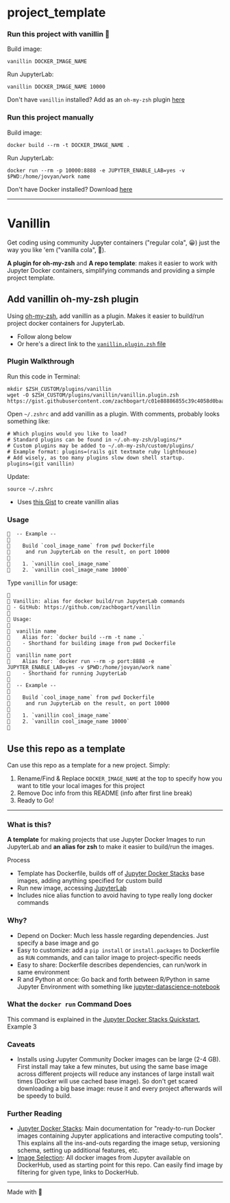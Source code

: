 # project_template

### Run this project with vanillin 🍦

Build image:
```
vanillin DOCKER_IMAGE_NAME
```

Run JupyterLab:
```
vanillin DOCKER_IMAGE_NAME 10000
```

Don't have `vanillin` installed? Add as an `oh-my-zsh` plugin [here](https://github.com/zachbogart/vanillin#vanillin)

### Run this project manually

Build image:
```
docker build --rm -t DOCKER_IMAGE_NAME .
```

Run JupyterLab:
```
docker run --rm -p 10000:8888 -e JUPYTER_ENABLE_LAB=yes -v $PWD:/home/jovyan/work name
```

Don't have Docker installed? Download [here](https://docs.docker.com/get-docker/)

***

# Vanillin

Get coding using community Jupyter containers ("regular cola", 😀) just the way you like 'em ("vanilla cola", 🤩).

**A plugin for oh-my-zsh** and **A repo template**: makes it easier to work with Jupyter Docker containers, simplifying commands and providing a simple project template.

## Add vanillin oh-my-zsh plugin

Using [oh-my-zsh](https://ohmyz.sh/), add vanillin as a plugin. Makes it easier to build/run project docker containers for JupyterLab.

- Follow along below
- Or here's a direct link to the [`vanillin.plugin.zsh` file](https://gist.githubusercontent.com/zachbogart/c01e88886855c39c4058d0baa43ec9ec)

### Plugin Walkthrough

Run this code in Terminal:
```
mkdir $ZSH_CUSTOM/plugins/vanillin
wget -O $ZSH_CUSTOM/plugins/vanillin/vanillin.plugin.zsh https://gist.githubusercontent.com/zachbogart/c01e88886855c39c4058d0baa43ec9ec/raw/vanillin.plugin.zsh
```

Open `~/.zshrc` and add vanillin as a plugin. With comments, probably looks something like:
```
# Which plugins would you like to load?
# Standard plugins can be found in ~/.oh-my-zsh/plugins/*
# Custom plugins may be added to ~/.oh-my-zsh/custom/plugins/
# Example format: plugins=(rails git textmate ruby lighthouse)
# Add wisely, as too many plugins slow down shell startup.
plugins=(git vanillin)
```

Update:
```
source ~/.zshrc
```

- Uses [this Gist](https://gist.github.com/zachbogart/c01e88886855c39c4058d0baa43ec9ec) to create vanillin alias

### Usage

```
🍦  -- Example --
🍦
🍦    Build `cool_image_name` from pwd Dockerfile
🍦     and run JupyterLab on the result, on port 10000
🍦
🍦    1. `vanillin cool_image_name`
🍦    2. `vanillin cool_image_name 10000`
```

Type `vanillin` for usage:
```
🍦
🍦 Vanillin: alias for docker build/run JupyterLab commands
🍦 - GitHub: https://github.com/zachbogart/vanillin
🍦
🍦 Usage:
🍦
🍦  vanillin name
🍦    Alias for: `docker build --rm -t name .`
🍦    - Shorthand for building image from pwd Dockerfile
🍦
🍦  vanillin name port
🍦    Alias for: `docker run --rm -p port:8888 -e JUPYTER_ENABLE_LAB=yes -v $PWD:/home/jovyan/work name`
🍦    - Shorthand for running JupyterLab
🍦
🍦  -- Example --
🍦
🍦    Build `cool_image_name` from pwd Dockerfile
🍦     and run JupyterLab on the result, on port 10000
🍦
🍦    1. `vanillin cool_image_name`
🍦    2. `vanillin cool_image_name 10000`
🍦
```

## Use this repo as a template

Can use this repo as a template for a new project. Simply:

1. Rename/Find & Replace `DOCKER_IMAGE_NAME` at the top to specify how you want to title your local images for this project
2. Remove Doc info from this README (info after first line break)
3. Ready to Go!

*** 

### What is this?

**A template** for making projects that use Jupyter Docker Images to run JupyterLab and **an alias for zsh** to make it easier to build/run the images.

Process
- Template has Dockerfile, builds off of [Jupyter Docker Stacks](https://jupyter-docker-stacks.readthedocs.io/en/latest/) base images, adding anything specified for custom build
- Run new image, accessing [JupyterLab](https://jupyterlab.readthedocs.io/)
- Includes nice alias function to avoid having to type really long docker commands

### Why?

- Depend on Docker: Much less hassle regarding dependencies. Just specify a base image and go
- Easy to customize: add a `pip install` or `install.packages` to Dockerfile as `RUN` commands, and can tailor image to project-specific needs
- Easy to share: Dockerfile describes dependencies, can run/work in same environment
- R and Python at once: Go back and forth between R/Python in same Jupyter Environment with something like [jupyter-datascience-notebook](https://jupyter-docker-stacks.readthedocs.io/en/latest/using/selecting.html#jupyter-datascience-notebook)

### What the `docker run` Command Does

This command is explained in the [Jupyter Docker Stacks Quickstart](https://jupyter-docker-stacks.readthedocs.io/en/latest/#quick-start), Example 3

### Caveats

- Installs using Jupyter Community Docker images can be large (2-4 GB). First install may take a few minutes, but using the same base image across different projects will reduce any instances of large install wait times (Docker will use cached base image). So don't get scared downloading a big base image: reuse it and every project afterwards will be speedy to build.

### Further Reading

- [Jupyter Docker Stacks](https://jupyter-docker-stacks.readthedocs.io/en/latest/): Main documentation for "ready-to-run Docker images containing Jupyter applications and interactive computing tools". This explains all the ins-and-outs regarding the image setup, versioning schema, setting up additional features, etc.
- [Image Selection](https://jupyter-docker-stacks.readthedocs.io/en/latest/using/selecting.html): All docker images from Jupyter available on DockerHub, used as starting point for this repo. Can easily find image by filtering for given type, links to DockerHub.

***

Made with 💖
